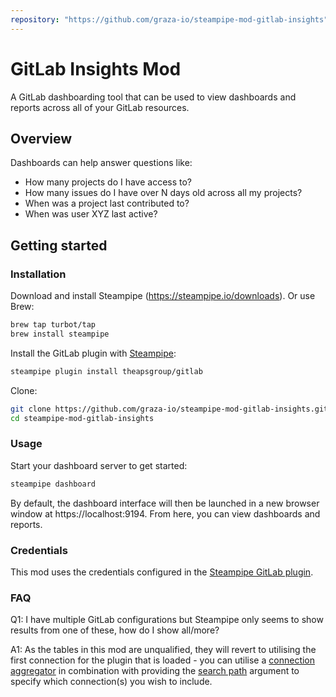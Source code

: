 ```yaml
---
repository: "https://github.com/graza-io/steampipe-mod-gitlab-insights"
---
```


# GitLab Insights Mod

A GitLab dashboarding tool that can be used to view dashboards and reports across all of your GitLab resources.

## Overview

Dashboards can help answer questions like:

- How many projects do I have access to?
- How many issues do I have over N days old across all my projects?
- When was a project last contributed to?
- When was user XYZ last active?

## Getting started

### Installation

Download and install Steampipe (https://steampipe.io/downloads). Or use Brew:

```sh
brew tap turbot/tap
brew install steampipe
```

Install the GitLab plugin with [Steampipe](https://steampipe.io):

```sh
steampipe plugin install theapsgroup/gitlab
```

Clone:

```sh
git clone https://github.com/graza-io/steampipe-mod-gitlab-insights.git
cd steampipe-mod-gitlab-insights
```

### Usage

Start your dashboard server to get started:

```sh
steampipe dashboard
```

By default, the dashboard interface will then be launched in a new browser window at https://localhost:9194. From here, you can view dashboards and reports.

### Credentials

This mod uses the credentials configured in the [Steampipe GitLab plugin](https://hub.steampipe.io/plugins/theapsgroup/gitlab).

### FAQ

Q1: I have multiple GitLab configurations but Steampipe only seems to show results from one of these, how do I show all/more?

A1: As the tables in this mod are unqualified, they will revert to utilising the first connection for the plugin that is loaded - you can utilise a [connection aggregator](https://steampipe.io/docs/managing/connections#using-aggregators) in combination with providing the [search path](https://steampipe.io/docs/guides/search-path) argument to specify which connection(s) you wish to include.
